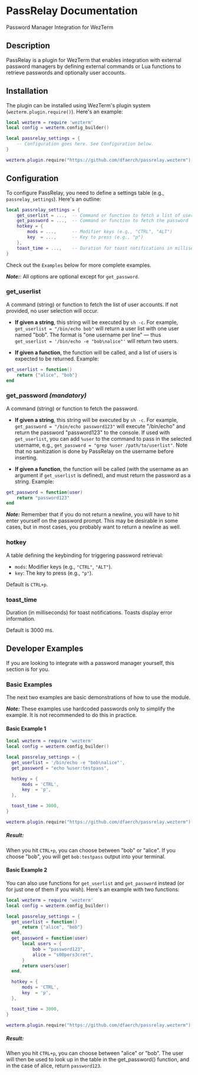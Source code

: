 # PassRelay Documentation

Password Manager Integration for WezTerm

## Description

PassRelay is a plugin for WezTerm that enables integration with external password managers by defining external commands or Lua functions to retrieve passwords and optionally user accounts.

## Installation

The plugin can be installed using WezTerm's plugin system (`wezterm.plugin.require()`). Here's an example:

```lua
local wezterm = require 'wezterm'
local config = wezterm.config_builder()

local passrelay_settings = {
    -- Configuration goes here. See Configuration below.
}

wezterm.plugin.require("https://github.com/dfaerch/passrelay.wezterm").apply_to_config(config, passrelay_settings)
```

## Configuration

To configure PassRelay, you need to define a settings table (e.g., `passrelay_settings`). Here's an outline:

```lua
local passrelay_settings = {
    get_userlist = ...,  -- Command or function to fetch a list of user accounts
    get_password = ...,  -- Command or function to fetch the password
    hotkey = {
        mods = ...,      -- Modifier keys (e.g., "CTRL", "ALT")
        key  = ...,      -- Key to press (e.g., "p")
    },
    toast_time = ...,    -- Duration for toast notifications in milliseconds
}
```

Check out the `Examples` below for more complete examples.

***Note:***: All options are optional except for `get_password`.

### **get_userlist**

A command (string) or function to fetch the list of user accounts. If not provided, no user selection will occur.

- **If given a string**, this string will be executed by `sh -c`. For example, `get_userlist = "/bin/echo bob"` will return a user list with one user named "bob". The format is "one username per line" — thus `get_userlist = '/bin/echo -e "bob\nalice"'` will return two users.

- **If given a function**, the function will be called, and a list of users is expected to be returned. Example:

```lua
get_userlist = function()
    return {"alice", "bob"}
end
```

### **get_password** *(mandatory)*

A command (string) or function to fetch the password.

- **If given a string**, this string will be executed by `sh -c`. For example, `get_password = "/bin/echo password123"` will execute "/bin/echo" and return the password "password123" to the console. If used with `get_userlist`, you can add `%user` to the command to pass in the selected username, e.g., `get_password = "grep %user /path/to/userlist"`. Note that no sanitization is done by PassRelay on the username before inserting.

- **If given a function**, the function will be called (with the username as an argument if `get_userlist` is defined), and must return the password as a string. Example:

```lua
get_password = function(user)
    return "password123"
end
```

***Note:*** Remember that if you do not return a newline, you will have to hit enter yourself on the password prompt. This may be desirable in some cases, but in most cases, you probably want to return a newline as well.

### **hotkey**

A table defining the keybinding for triggering password retrieval:

- `mods`: Modifier keys (e.g., `"CTRL"`, `"ALT"`).
- `key`: The key to press (e.g., `"p"`).

Default is `CTRL+p`.

### **toast_time**

Duration (in milliseconds) for toast notifications. Toasts display error information.

Default is 3000 ms.

## Developer Examples

If you are looking to integrate with a password manager yourself, this section is for you.

### Basic Examples

The next two examples are basic demonstrations of how to use the module.

***Note:*** These examples use hardcoded passwords only to simplify the example. It is not recommended to do this in practice.

#### Basic Example 1

```lua
local wezterm = require 'wezterm'
local config = wezterm.config_builder()

local passrelay_settings = {
  get_userlist = '/bin/echo -e "bob\nalice"',
  get_password = "echo %user:testpass",

  hotkey = {
      mods = 'CTRL',
      key  = 'p',
  },

  toast_time = 3000,
}

wezterm.plugin.require("https://github.com/dfaerch/passrelay.wezterm").apply_to_config(config, passrelay_settings)
```

##### Result:

When you hit `CTRL+p`, you can choose between "bob" or "alice". If you choose "bob", you will get `bob:testpass` output into your terminal.

#### Basic Example 2

You can also use functions for `get_userlist` and `get_password` instead (or for just one of them if you wish). Here's an example with two functions:

```lua
local wezterm = require 'wezterm'
local config = wezterm.config_builder()

local passrelay_settings = {
  get_userlist = function()
      return {"alice", "bob"}
  end,
  get_password = function(user)
      local users = {
          bob = "password123",
          alice = "s00pers3cret",
      }
      return users[user]
  end,

  hotkey = {
      mods = 'CTRL',
      key  = 'p',
  },

  toast_time = 3000,
}

wezterm.plugin.require("https://github.com/dfaerch/passrelay.wezterm").apply_to_config(config, passrelay_settings)
```

##### Result:

When you hit `CTRL+p`, you can choose between "alice" or "bob". The user will then be used to look up in the table in the get_password() function, and in the case of alice, return `password123`.
